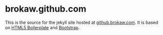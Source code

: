 brokaw.github.com
=================

This is the source for the jekyll site hosted at
[github.brokaw.com](http://brokaw.github.com). It is based on [HTML5 Boilerplate][1] and
[Bootstrap][2].

[1]: http://html5boilerplate.com
[2]: http://twitter.github.com/bootstrap/